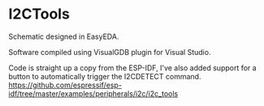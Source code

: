 # I2CTools

Schematic designed in EasyEDA.

Software compiled using VisualGDB plugin for Visual Studio. 

Code is straight up a copy from the ESP-IDF, I've also added support for a button to automatically trigger the I2CDETECT command. 
https://github.com/espressif/esp-idf/tree/master/examples/peripherals/i2c/i2c_tools